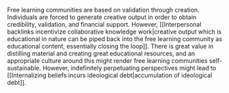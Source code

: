 Free learning communities are based on validation through creation. Individuals are forced to generate creative output in order to obtain credibility, validation, and financial support. However, [[Interpersonal backlinks incentivize collaborative knowledge work|creative output which is educational in nature can be piped back into the free learning community as educational content, essentially closing the loop]]. There is great value in distilling material and creating great educational resources, and an appropriate culture around this might render free learning communities self-sustainable. However, indefinitely perpetuating perspectives might lead to [[Internalizing beliefs incurs ideological debt|accumulation of ideological debt]].